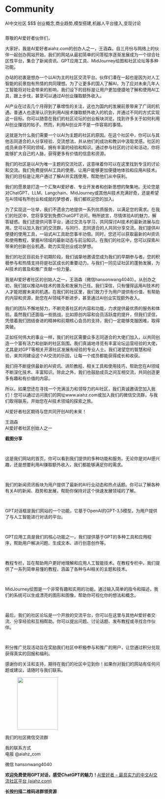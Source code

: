 # Community
AI中文社区 $$$ 创业概念,商业趋势,模型搭建,机器人平台接入,变现讨论
<!-- wp:image {"id":5177,"sizeSlug":"large","linkDestination":"none"} -->
<figure class="wp-block-image size-large"><img src="https://www.aiahz.com/wp-content/uploads/2023/06/chatgptzhinengyingyongzhiboyugaoshoujihaibao-1-1024x212.jpg" alt="" class="wp-image-5177"/></figure>
<!-- /wp:image -->

<!-- wp:paragraph -->
<p>尊敬的AI爱好者伙伴们，</p>
<!-- /wp:paragraph -->

<!-- wp:paragraph -->
<p>大家好，我是AI爱好者aiahz.com的创办人之一，王涵森。自三月份与网络上的伙伴一起创办网站开始，我们的网站从最初简单的问答程序逐渐发展成为一个综合社区性平台，集合了新闻资讯、GPT应用工具、MidJourney绘图和社区论坛等多种功能。</p>
<!-- /wp:paragraph -->

<!-- wp:paragraph -->
<p>办站的初衷是想办一个以AI为主的社区交流平台。伙伴们凑在一起也是因为对人工智能的前景抱有热情的共同理想。为了让更多的国人了解AI，为了应对未来几年人工智能将对社会带来的影响，我们设下的目标是让用户更加便捷地了解和使用AI工具，跟上步伐，甚至可以通过AI创业赚取额外收入。</p>
<!-- /wp:paragraph -->

<!-- wp:paragraph -->
<p>AI产业在过去几个月得到了暴增性的关注，这也为国内的发展前景带来了广阔的机遇。普通人也逐渐认识到利用AI技术赚取额外收入的机会，并通过不同的方式实现这一目标。你可以随意在我们的社区论坛的创业板块浏览，找到许多关于如何利用AI创业赚钱的帖子。然而，利用AI创业并不是一件容易的事情。</p>
<!-- /wp:paragraph -->

<!-- wp:paragraph -->
<p>这就是为什么我们需要一个以AI为主题的社区的原因。在这个社区中，你可以与其他志同道合的人分享经验、交流想法，并从他们的成功和教训中汲取灵感。社区的成员来自不同的领域，拥有丰富的经验和知识。通过参与社区的讨论和活动，你将能够扩大自己的人脉，获得更多有价值的信息和资源。</p>
<!-- /wp:paragraph -->

<!-- wp:paragraph -->
<p>我们的社区是以AI为唯一主题的交流社区，这意味着你可以在这里找到专注的讨论和交流。我们免费提供AI工具的使用，让用户能够更加便捷地体验和应用AI技术。我们的目标是让用户通过了解AI并实践使用，帮助他们从中获利。</p>
<!-- /wp:paragraph -->

<!-- wp:paragraph -->
<p>我们的愿景是打造一个汇聚AI爱好者、专业开发者和创新思想的聚集地。无论您是对ChatGPT、LLM、Langchain、MidJourney或其他AI技术充满好奇，还是希望在AI领域有所创业和成就的梦想者，我们都欢迎您的加入。</p>
<!-- /wp:paragraph -->

<!-- wp:paragraph -->
<p>为了实现这一壮举，我们不遗余力地提供一系列优质服务，以满足您的需求。在我们的社区中，您将享受到免费ChatGPT访问，畅所欲言，尽情体验AI的魅力，解答疑惑。我们还提供问答平台，通过交流与学习，共同探讨AI技术的最新进展与应用。您可以加入我们的交流群，与同行、志同道合的人共同分享交流。我们提供AI便捷的使用工具，一站式AI工具助您事半功倍。同时，您还可以获取最新的AI资讯和使用教程，掌握AI领域的最新动态与前沿知识。在我们的社区中，您可以探索AI带来的创新创业机遇，助力实现创业成功梦想。</p>
<!-- /wp:paragraph -->

<!-- wp:paragraph -->
<p>我们的社区目前处于初期阶段，我们诚挚地邀请您成为我们的早期参与者。您的积极参与和热情支持将是社区成长的重要动力。与我们一同见证社区的蓬勃发展，为AI技术的普及和推广贡献一份力量。</p>
<!-- /wp:paragraph -->

<!-- wp:paragraph -->
<p>我是AI爱好者社区的创始人之一，王涵森（微信hansonwang4040）。从创办之初，我们就以推动AI技术的普及和发展为己任。我们深信，只有懂得运用AI技术的人才能把握未来的机遇。在我们的社区里，我们致力于为用户提供有价值、有帮助的内容和资源，助您在AI领域不断进步，甚至通过AI创业实现额外收入。</p>
<!-- /wp:paragraph -->

<!-- wp:paragraph -->
<p>我们的团队不懈地努力，不断完善社区的内容和功能，力求提供最优质的服务和体验。虽然我们还面临一些挑战，比如原创内容和会员活跃度的提升，但我们坚信，凭借着我们团结奋进的精神和前期核心会员的支持，我们一定能够克服困难，取得突破。</p>
<!-- /wp:paragraph -->

<!-- wp:paragraph -->
<p>正如任何伟大的事业一样，我们的社区需要众多志同道合的大佬们加入，以共同创造一个富有活力和创新的社区氛围。我们真诚地寻觅有丰富论坛运营经验的大佬，尤其是对GPT等相关开源社区发展有经验的专业人士。我们渴望您的智慧和经验，来共同建设这个AI交流的乐园，让每一个成员都能获得成长和收获。</p>
<!-- /wp:paragraph -->

<!-- wp:paragraph -->
<p>我们将不断提供最新的AI资讯、进阶教程、相关工具和使用技巧，帮助您在AI领域不断深化技术、丰富知识。除此之外，我们也鼓励成员之间互相交流，共同创造更多有趣和有价值的内容。</p>
<!-- /wp:paragraph -->

<!-- wp:paragraph -->
<p>所以，如果您还在寻找一个充满活力和领导力的AI社区，我们真诚邀请您加入我们！您可以通过访问我们的网址www.aiahz.com或加入我们的微信交流群，与我们取得联系，开始您在AI技术领域的探索之旅。</p>
<!-- /wp:paragraph -->

<!-- wp:paragraph -->
<p>AI爱好者社区期待与您共同开创AI的未来！</p>
<!-- /wp:paragraph -->

<!-- wp:paragraph -->
<p>王涵森<br>AI爱好者社区创始人之一</p>
<!-- /wp:paragraph -->

<!-- wp:paragraph -->
<p></p>
<!-- /wp:paragraph -->

<!-- wp:paragraph -->
<p><strong>截图分享</strong><br></p>
<!-- /wp:paragraph -->

<!-- wp:image {"id":5426,"sizeSlug":"large","linkDestination":"none"} -->
<figure class="wp-block-image size-large"><img src="https://www.aiahz.com/wp-content/uploads/2023/06/weixinjietu20230619143941-1024x655.png" alt="" class="wp-image-5426"/></figure>
<!-- /wp:image -->

<!-- wp:paragraph -->
<p><br>这是我们网站的首页，你可以看到我们提供的多种功能和服务。无论你是对AI感兴趣，还是想要利用AI赚取额外收入，我们都能够满足你的需求。</p>
<!-- /wp:paragraph -->

<!-- wp:image {"id":5427,"sizeSlug":"full","linkDestination":"none"} -->
<figure class="wp-block-image size-full"><img src="https://www.aiahz.com/wp-content/uploads/2023/06/weixinjietu20230619143952.png" alt="" class="wp-image-5427"/></figure>
<!-- /wp:image -->

<!-- wp:paragraph -->
<p><br>我们的新闻资讯板块为用户提供了最新的AI行业动态和热点话题。你可以了解各种有关AI的新闻、趋势和发展，帮助你保持对这个快速发展领域的了解。</p>
<!-- /wp:paragraph -->

<!-- wp:image {"id":5429,"sizeSlug":"full","linkDestination":"none"} -->
<figure class="wp-block-image size-full"><img src="https://www.aiahz.com/wp-content/uploads/2023/06/weixinjietu20230619144200.png" alt="" class="wp-image-5429"/></figure>
<!-- /wp:image -->

<!-- wp:paragraph -->
<p><br>GPT对话框是我们网站的一个功能，它基于OpenAI的GPT-3.5模型，为用户提供了与人工智能进行对话的平台。</p>
<!-- /wp:paragraph -->

<!-- wp:image {"id":5428,"sizeSlug":"large","linkDestination":"none"} -->
<figure class="wp-block-image size-large"><img src="https://www.aiahz.com/wp-content/uploads/2023/06/weixinjietu20230619144102-1024x714.png" alt="" class="wp-image-5428"/></figure>
<!-- /wp:image -->

<!-- wp:paragraph -->
<p><br>GPT应用工具是我们的核心功能之一。我们提供基于GPT的多种工具和应用程序，帮助用户解决问题、生成文本、进行创意创作等。</p>
<!-- /wp:paragraph -->

<!-- wp:image {"id":5430,"sizeSlug":"full","linkDestination":"none"} -->
<figure class="wp-block-image size-full"><img src="https://www.aiahz.com/wp-content/uploads/2023/06/weixinjietu20230619144514.png" alt="" class="wp-image-5430"/></figure>
<!-- /wp:image -->

<!-- wp:paragraph -->
<p><br>教程专栏，旨在帮助用户更好地理解和应用人工智能技术。在教程专栏中，我们提供了一系列简单易懂的教程，涵盖了各种与AI相关的主题和技术。</p>
<!-- /wp:paragraph -->

<!-- wp:image {"id":5425,"sizeSlug":"large","linkDestination":"none"} -->
<figure class="wp-block-image size-large"><img src="https://www.aiahz.com/wp-content/uploads/2023/06/weixinjietu20230619143700-1024x721.png" alt="" class="wp-image-5425"/></figure>
<!-- /wp:image -->

<!-- wp:paragraph -->
<p><br>MidJourney绘图是一个非常有趣和实用的功能。通过输入简单的指令和描述，我们的系统可以生成漂亮的图形和图像，帮助你可视化你的想法和概念。</p>
<!-- /wp:paragraph -->

<!-- wp:image {"id":5424,"sizeSlug":"large","linkDestination":"none"} -->
<figure class="wp-block-image size-large"><img src="https://www.aiahz.com/wp-content/uploads/2023/06/weixinjietu20230619142920-1024x687.png" alt="" class="wp-image-5424"/></figure>
<!-- /wp:image -->

<!-- wp:paragraph -->
<p><br>最后，我们的社区论坛是一个开放的交流平台，你可以在这里与其他AI爱好者交流、分享经验和互相帮助。你可以提出问题、讨论话题、发布教程或寻找合作伙伴。</p>
<!-- /wp:paragraph -->

<!-- wp:image {"id":5420,"sizeSlug":"full","linkDestination":"none"} -->
<figure class="wp-block-image size-full"><img src="https://www.aiahz.com/wp-content/uploads/2023/06/weixinjietu20230619141803.jpg" alt="" class="wp-image-5420"/></figure>
<!-- /wp:image -->

<!-- wp:paragraph -->
<p><br>积分推广兑现活动旨在奖励我们社区中积极参与和推广的用户，让您通过积分兑现获得真实的回报和福利。</p>
<!-- /wp:paragraph -->

<!-- wp:paragraph -->
<p>感谢你的关注和支持，期待在我们的社区中见到你！如果你对我们的网站有任何问题或建议，请随时与我们联系。</p>
<!-- /wp:paragraph -->

<!-- wp:image {"id":5433,"width":132,"height":171,"sizeSlug":"full","linkDestination":"none"} -->
<figure class="wp-block-image size-full is-resized"><img src="https://www.aiahz.com/wp-content/uploads/2023/06/20230617_072943.jpg" alt="" class="wp-image-5433" width="132" height="171"/></figure>
<!-- /wp:image -->

<!-- wp:paragraph -->
<p>我们的社区微信交流群</p>
<!-- /wp:paragraph -->

<!-- wp:paragraph -->
<p>我的联系方式<br>电报 @aiahz_com</p>
<!-- /wp:paragraph -->

<!-- wp:paragraph -->
<p>微信 hansonwang4040</p>
<!-- /wp:paragraph -->

<!-- wp:paragraph -->
<p><strong>欢迎免费使用GPT对话，感受ChatGPT的魅力！</strong><a href="https://www.gptluntan.com/chatgpt/"></a><a href="https://www.aiahz.com/">AI爱好者 – 最具实力的中文AI交流社区平台 (aiahz.com)</a></p>
<!-- /wp:paragraph -->

<!-- wp:paragraph {"align":"center"} -->
<p class="has-text-align-center"><strong>长按扫描二维码进群领资源</strong></p>
<!-- /wp:paragraph -->

<!-- wp:image {"id":3991} -->
<figure class="wp-block-image"><img src="https://www.aiahz.com/wp-content/uploads/2023/06/1.gif" alt="" class="wp-image-3991"/></figure>
<!-- /wp:image -->
